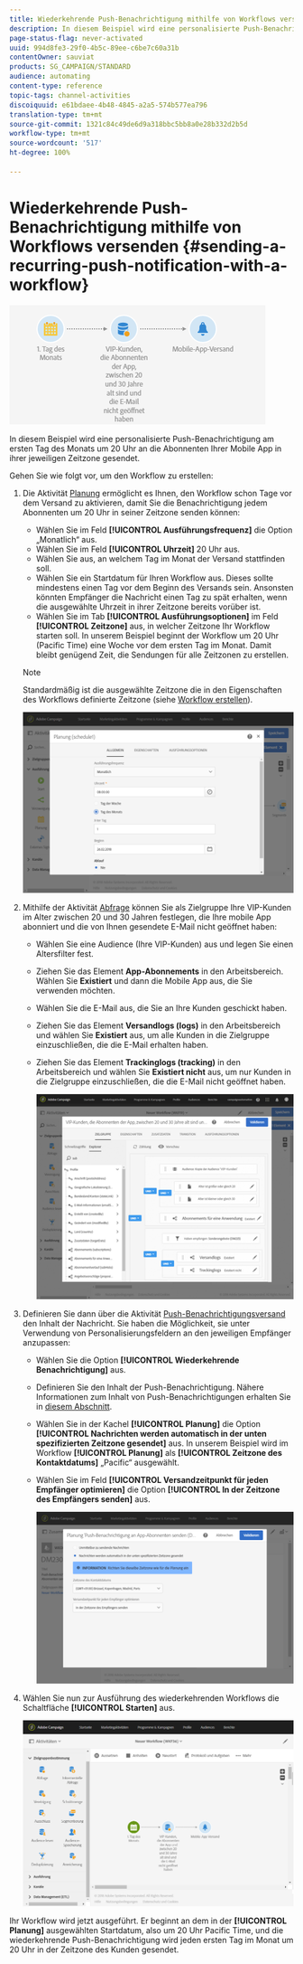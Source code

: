 ```yaml
---
title: Wiederkehrende Push-Benachrichtigung mithilfe von Workflows versenden
description: In diesem Beispiel wird eine personalisierte Push-Benachrichtigung am ersten Tag des Monats um 20 Uhr an die Abonnenten Ihrer Mobile App in ihrer jeweiligen Zeitzone gesendet.
page-status-flag: never-activated
uuid: 994d8fe3-29f0-4b5c-89ee-c6be7c60a31b
contentOwner: sauviat
products: SG_CAMPAIGN/STANDARD
audience: automating
content-type: reference
topic-tags: channel-activities
discoiquuid: e61bdaee-4b48-4845-a2a5-574b577ea796
translation-type: tm+mt
source-git-commit: 1321c84c49de6d9a318bbc5bb8a0e28b332d2b5d
workflow-type: tm+mt
source-wordcount: '517'
ht-degree: 100%

---
```



# Wiederkehrende Push-Benachrichtigung mithilfe von Workflows versenden {#sending-a-recurring-push-notification-with-a-workflow}

![](assets/wkf_push_example_1.png)

In diesem Beispiel wird eine personalisierte Push-Benachrichtigung am ersten Tag des Monats um 20 Uhr an die Abonnenten Ihrer Mobile App in ihrer jeweiligen Zeitzone gesendet.

Gehen Sie wie folgt vor, um den Workflow zu erstellen:

1. Die Aktivität [Planung](../../automating/using/scheduler.md) ermöglicht es Ihnen, den Workflow schon Tage vor dem Versand zu aktivieren, damit Sie die Benachrichtigung jedem Abonnenten um 20 Uhr in seiner Zeitzone senden können:

   * Wählen Sie im Feld **[!UICONTROL Ausführungsfrequenz]** die Option „Monatlich“ aus.
   * Wählen Sie im Feld **[!UICONTROL Uhrzeit]** 20 Uhr aus.
   * Wählen Sie aus, an welchem Tag im Monat der Versand stattfinden soll.
   * Wählen Sie ein Startdatum für Ihren Workflow aus. Dieses sollte mindestens einen Tag vor dem Beginn des Versands sein. Ansonsten könnten Empfänger die Nachricht einen Tag zu spät erhalten, wenn die ausgewählte Uhrzeit in ihrer Zeitzone bereits vorüber ist.
   * Wählen Sie im Tab **[!UICONTROL Ausführungsoptionen]** im Feld **[!UICONTROL Zeitzone]** aus, in welcher Zeitzone Ihr Workflow starten soll. In unserem Beispiel beginnt der Workflow um 20 Uhr (Pacific Time) eine Woche vor dem ersten Tag im Monat. Damit bleibt genügend Zeit, die Sendungen für alle Zeitzonen zu erstellen.

   >[!NOTE]
   >
   >Standardmäßig ist die ausgewählte Zeitzone die in den Eigenschaften des Workflows definierte Zeitzone (siehe [Workflow erstellen](../../automating/using/building-a-workflow.md)).

   ![](assets/wkf_push_example_5.png)

1. Mithilfe der Aktivität [Abfrage](../../automating/using/query.md) können Sie als Zielgruppe Ihre VIP-Kunden im Alter zwischen 20 und 30 Jahren festlegen, die Ihre mobile App abonniert und die von Ihnen gesendete E-Mail nicht geöffnet haben:

   * Wählen Sie eine Audience (Ihre VIP-Kunden) aus und legen Sie einen Altersfilter fest.
   * Ziehen Sie das Element **App-Abonnements** in den Arbeitsbereich. Wählen Sie **Existiert** und dann die Mobile App aus, die Sie verwenden möchten.
   * Wählen Sie die E-Mail aus, die Sie an Ihre Kunden geschickt haben.
   * Ziehen Sie das Element **Versandlogs (logs)** in den Arbeitsbereich und wählen Sie **Existiert** aus, um alle Kunden in die Zielgruppe einzuschließen, die die E-Mail erhalten haben.
   * Ziehen Sie das Element **Trackinglogs (tracking)** in den Arbeitsbereich und wählen Sie **Existiert nicht** aus, um nur Kunden in die Zielgruppe einzuschließen, die die E-Mail nicht geöffnet haben.

      ![](assets/wkf_push_example_2.png)

1. Definieren Sie dann über die Aktivität [Push-Benachrichtigungsversand](../../automating/using/push-notification-delivery.md) den Inhalt der Nachricht. Sie haben die Möglichkeit, sie unter Verwendung von Personalisierungsfeldern an den jeweiligen Empfänger anzupassen:

   * Wählen Sie die Option **[!UICONTROL Wiederkehrende Benachrichtigung]** aus.
   * Definieren Sie den Inhalt der Push-Benachrichtigung. Nähere Informationen zum Inhalt von Push-Benachrichtigungen erhalten Sie in [diesem Abschnitt](../../channels/using/preparing-and-sending-a-push-notification.md).
   * Wählen Sie in der Kachel **[!UICONTROL Planung]** die Option **[!UICONTROL Nachrichten werden automatisch in der unten spezifizierten Zeitzone gesendet]** aus. In unserem Beispiel wird im Workflow **[!UICONTROL Planung]** als **[!UICONTROL Zeitzone des Kontaktdatums]** „Pacific“ ausgewählt.
   * Wählen Sie im Feld **[!UICONTROL Versandzeitpunkt für jeden Empfänger optimieren]** die Option **[!UICONTROL In der Zeitzone des Empfängers senden]** aus.

      ![](assets/wkf_push_example_4.png)

1. Wählen Sie nun zur Ausführung des wiederkehrenden Workflows die Schaltfläche **[!UICONTROL Starten]** aus.

   ![](assets/wkf_push_example_3.png)

Ihr Workflow wird jetzt ausgeführt. Er beginnt an dem in der **[!UICONTROL Planung]** ausgewählten Startdatum, also um 20 Uhr Pacific Time, und die wiederkehrende Push-Benachrichtigung wird jeden ersten Tag im Monat um 20 Uhr in der Zeitzone des Kunden gesendet.
